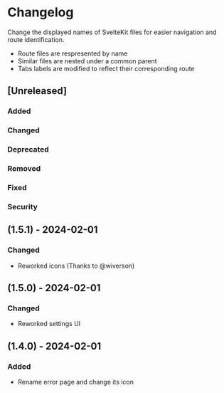 # Changelog

Change the displayed names of SvelteKit files for easier navigation and route identification.

- Route files are respresented by name
- Similar files are nested under a common parent
- Tabs labels are modified to reflect their corresponding route

## [Unreleased]

### Added

### Changed

### Deprecated

### Removed

### Fixed

### Security

## (1.5.1) - 2024-02-01

### Changed

- Reworked icons (Thanks to @wiverson)

## (1.5.0) - 2024-02-01

### Changed

- Reworked settings UI

## (1.4.0) - 2024-02-01

### Added

- Rename error page and change its icon
